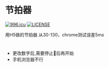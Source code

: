 # 节拍器

<a href="https://996.icu"><img src="https://img.shields.io/badge/link-996.icu-red.svg" alt="996.icu" /></a> [![LICENSE](https://img.shields.io/badge/license-Anti%20996-blue.svg)](https://github.com/996icu/996.ICU/blob/master/LICENSE)

用H5做的节拍器
从30-130，chrome测试误差5ms

#
* 更改数字后,需要停止后再开始
* 手机浏览器不行
